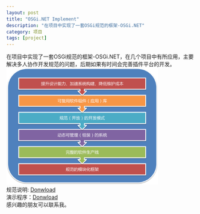 ```yaml
---
layout: post
title: "OSGi.NET Implement"
description: "在项目中实现了一套OSGi规范的框架-OSGi.NET"
category: 项目
tags: [project]
---
```



在项目中实现了一套OSGi规范的框架-OSGi.NET，在几个项目中有所应用，主要解决多人协作开发规范的问题，后期如果有时间会完善插件平台的开发。  
<img src="/images/valuation.png" width="80%">  
规范说明: <a href="/files/Documentation.chm">Donwload</a>  
演示程序：<a href="/files/OSGi.NET.ConsoleSample.rar">Donwload</a>  
感兴趣的朋友可以联系我。